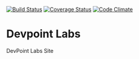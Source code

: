 [![Build Status](https://travis-ci.org/devpointlabs/devpoint-labs.png?branch=master)](https://travis-ci.org/devpointlabs/devpoint-labs) [![Coverage Status](https://coveralls.io/repos/devpointlabs/devpoint-labs/badge.png)](https://coveralls.io/r/devpointlabs/devpoint-labs) [![Code Climate](https://codeclimate.com/github/devpointlabs/devpoint-labs.png)](https://codeclimate.com/github/devpointlabs/devpoint-labs) 

Devpoint Labs
=============

DevPoint Labs Site

